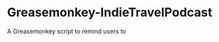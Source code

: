 Greasemonkey-IndieTravelPodcast
===============================

A Greasemonkey script to remind users to